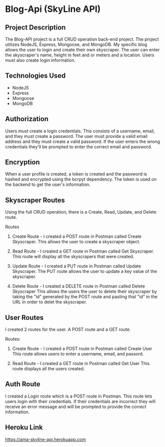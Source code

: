 # Blog-Api (SkyLine API)

## Project Description

The Blog-API project is a full CRUD operation back-end project. The project utilizes NodeJS, Express, Mongoose, and MongoDB.
My specific blog allows the user to login and create their own skyscraper. The user can enter the skyscraper's name, height
in feet and or meters and a location. Users must also create login information. 

## Technologies Used
- NodeJS
- Express
- Mongoose
- MongoDB

## Authorization

Users must create a login credentials. This consists of a username, email, and they must create a password.
The user must provide a valid email address and they must create a valid password. If the user enters the
wrong credentials they'll be prompted to enter the correct email and password. 

## Encryption

When a user profile is created, a token is created and the password is hashed and encrypted using
the bcrpyt dependency. The token is used on the backend to get the user's information. 

## Skyscraper Routes

Using the full CRUD operation, there is a Create, Read, Update, and Delete route.

Routes
1. Create Route - I created a POST route in Postman called Create Skyscraper.
                  This allows the user to create a skyscraper object.

2. Read Route - I created a GET route in Postman called Get Skyscraper.
                This route will display all the skyscrapers that were created.

3. Update Route - I created a PUT route in Postman called Update Skyscraper.
                 The PUT route allows the user to update a key value of the
                 skyscraper. 

4. Delete Route - I created a DELETE route in Postman called Delete Skyscraper
                 This allows the users the user to delete their skyscraper by
                 taking the "id" generated by the POST route and pasting that
                 "id" in the URL in order to delet the skyscraper.

## User Routes

I created 2 routes for the user. A POST route and a GET route.

Routes: 
1. Create Route - I created a POST route in Postman called Create User
                  This route allows users to enter a username, email, and passord.

2. Read Route - I created a GET route in Postman called Get User
                This route displays all the users created.

## Auth Route

I created a Login route which is a POST route in Postman. This route lets users login with their credentials.
If their credentials are incorrect they will receive an error message and will be prompted to provide the
correct information.

## Heroku Link
https://ama-skyline-api.herokuapp.com
